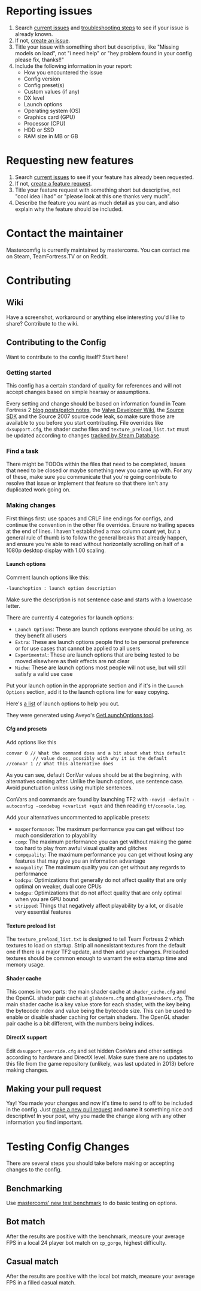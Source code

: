 # Reporting issues

1. Search [current issues](https://github.com/mastercoms/tf2cfg/issues)
and [troubleshooting steps](https://github.com/mastercoms/tf2cfg/wiki/Troubleshooting)
to see if your issue is already known.
2. If not, [create an issue](https://github.com/mastercoms/tf2cfg/issues/new).
3. Title your issue with something short but descriptive, like "Missing models on load",
not "i need help" or "hey problem found in your config please fix, thanks!!"
4. Include the following information in your report:
    * How you encountered the issue
    * Config version
    * Config preset(s)
    * Custom values (if any)
    * DX level
    * Launch options
    * Operating system (OS)
    * Graphics card (GPU)
    * Processor (CPU)
    * HDD or SSD
    * RAM size in MB or GB

# Requesting new features

1. Search [current issues](https://github.com/mastercoms/tf2cfg/issues)
to see if your feature has already been requested.
2. If not, [create a feature request](https://github.com/mastercoms/tf2cfg/issues/new).
3. Title your feature request with something short but descriptive, not "cool idea i had" or "please look at this one thanks very much".
4. Describe the feature you want as much detail as you can, and also explain why the feature should be included.

# Contact the maintainer

Mastercomfig is currently maintained by mastercoms. You can contact me on Steam, TeamFortress.TV or on Reddit.

# Contributing

## Wiki

Have a screenshot, workaround or anything else interesting you'd like to share? Contribute to the wiki.

## Contributing to the Config

Want to contribute to the config itself? Start here!

### Getting started

This config has a certain standard of quality for references and will not accept changes based on simple hearsay
or assumptions.

Every setting and change should be based on information
found in Team Fortress 2 [blog posts/patch notes](http://www.teamfortress.com/), 
the [Valve Developer Wiki](https://developer.valvesoftware.com/wiki/SDK_Docs),
the [Source SDK](https://github.com/ValveSoftware/source-sdk-2013) and the Source 2007 source code leak, so make
sure those are available to you before you start contributing. File overrides like `dxsupport.cfg`, the shader cache files
and `texture_preload_list.txt` must be updated according to changes
[tracked by Steam Database](https://github.com/SteamDatabase/GameTracking-TF2).

### Find a task

There might be TODOs within the files that need to be completed, issues that need to be closed or maybe something new
you came up with. For any of these, make sure you communicate that you're going contribute to resolve that issue or
implement that feature so that there isn't any duplicated work going on.

### Making changes

First things first: use spaces and CRLF line endings for configs, and continue the convention in the other file overrides.
Ensure no trailing spaces at the end of lines. I haven't established a max column count yet, but a general rule of thumb is
to follow the general breaks that already happen, and ensure you're able to read without horizontally scrolling on half
of a 1080p desktop display with 1.00 scaling.

#### Launch options

Comment launch options like this:

`-launchoption : launch option description`

Make sure the description is not sentence case and starts with a lowercase letter.

There are currently 4 categories for launch options: 

* `Launch Options`: These are launch options everyone should be using, as they benefit all users
* `Extra`: These are launch options people find to be personal preference or for use cases that cannot be applied to all users
* `Experimental`: These are launch options that are being tested to be moved elsewhere as their effects are not clear
* `Niche`: These are launch options most people will not use, but will still satisfy a valid use case

Put your launch option in the appropriate section and if it's in the `Launch Options` section, add it to the launch options line
for easy copying.

Here's [a list](https://gist.github.com/mastercoms/12c51b171e2d3589eedc6bc9905e8f5e) of launch options to help you out.

They were generated using Aveyo's [GetLaunchOptions tool](https://github.com/AveYo/D-OPTIMIZER/blob/master/GetLaunchOptions.bat).

#### Cfg and presets

Add options like this

```
convar 0 // What the command does and a bit about what this default
          // value does, possibly with why it is the default
//convar 1 // What this alternative does
```

As you can see, default ConVar values should be at the beginning, with alternatives coming after.
Unlike the launch options, use sentence case. Avoid punctuation unless using multiple sentences.

ConVars and commands are found by launching TF2 with `-novid -default -autoconfig -condebug +cvarlist +quit` and
then reading `tf/console.log`.

Add your alternatives uncommented to applicable presets:

* `maxperformance`: The maximum performance you can get without too much consideration to playability
* `comp`: The maximum performance you can get without making the game too hard to play from awful visual quality and glitches
* `compquality`: The maximum performance you can get without losing any features that may give you an information advantage
* `maxquality`: The maximum quality you can get without any regards to performance
* `badcpu`: Optimizations that generally do not affect quality that are only optimal on weaker, dual core CPUs
* `badgpu`: Optimizations that do not affect quality that are only optimal when you are GPU bound
* `stripped`: Things that negatively affect playability by a lot, or disable very essential features

#### Texture preload list

The `texture_preload_list.txt` is designed to tell Team Fortress 2 which textures to load on startup.
Strip all nonexistant textures from the default one if there is a major TF2 update, and then add your changes.
Preloaded textures should be common enough to warrant the extra startup time and memory usage.

#### Shader cache

This comes in two parts: the main shader cache at `shader_cache.cfg` and the OpenGL shader pair cache at `glshaders.cfg`
and `glbaseshaders.cfg`. The main shader cache is a key value store for each shader, with the key being the bytecode index
and value being the bytecode size. This can be used to enable or disable shader caching for certain shaders. The OpenGL
shader pair cache is a bit different, with the numbers being indices.

#### DirectX support

Edit `dxsupport_override.cfg` and set hidden ConVars and other settings according to hardware and DirectX level.
Make sure there are no updates to this file from the game repository (unlikely, was last updated in 2013) before making changes.

## Making your pull request

Yay! You made your changes and now it's time to send to off to be included in the config. Just 
[make a new pull request](https://github.com/mastercoms/tf2cfg/compare) and name it something nice and
descriptive! In your post, why you made the change along with any other information you find important.

# Testing Config Changes

There are several steps you should take before making or accepting changes to the config.

## Benchmarking

Use [mastercoms' new test benchmark](https://mega.nz/#!f8tlhDhR!nYgghqybOK15ObUykEczewB3242XHb_bJ4JP0rv1q6k) to do basic testing on options.

## Bot match

After the results are positive with the benchmark, measure your average FPS in a local 24 player bot match on `cp_gorge`, highest difficulty.

## Casual match

After the results are positive with the local bot match, measure your average FPS in a filled casual match.
